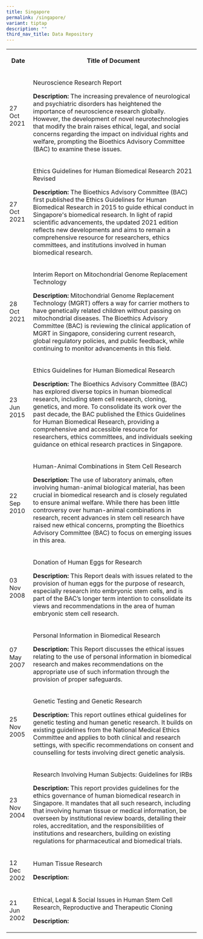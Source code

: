 ```yaml
---
title: Singapore
permalink: /singapore/
variant: tiptap
description: ""
third_nav_title: Data Repository
---
```

<table style="minWidth: 50px">
<colgroup>
<col>
<col>
</colgroup>
<tbody>
<tr>
<th rowspan="1" colspan="1">
<p>Date</p>
</th>
<th rowspan="1" colspan="1">
<p>Title of Document</p>
</th>
</tr>
<tr>
<td rowspan="1" colspan="1">
<p>27 Oct 2021</p>
</td>
<td rowspan="1" colspan="1">
<p>Neuroscience Research Report</p>
<p><strong>Description:</strong> The increasing prevalence of neurological
and psychiatric disorders has heightened the importance of neuroscience
research globally. However, the development of novel neurotechnologies
that modify the brain raises ethical, legal, and social concerns regarding
the impact on individual rights and welfare, prompting the Bioethics Advisory
Committee (BAC) to examine these issues.</p>
</td>
</tr>
<tr>
<td rowspan="1" colspan="1">
<p>27 Oct 2021</p>
</td>
<td rowspan="1" colspan="1">
<p>Ethics Guidelines for Human Biomedical Research 2021 Revised</p>
<p><strong>Description: </strong>The Bioethics Advisory Committee (BAC) first
published the Ethics Guidelines for Human Biomedical Research in 2015 to
guide ethical conduct in Singapore's biomedical research. In light of rapid
scientific advancements, the updated 2021 edition reflects new developments
and aims to remain a comprehensive resource for researchers, ethics committees,
and institutions involved in human biomedical research.</p>
</td>
</tr>
<tr>
<td rowspan="1" colspan="1">
<p>28 Oct 2021</p>
</td>
<td rowspan="1" colspan="1">
<p>Interim Report on Mitochondrial Genome Replacement Technology</p>
<p><strong>Description:</strong> Mitochondrial Genome Replacement Technology
(MGRT) offers a way for carrier mothers to have genetically related children
without passing on mitochondrial diseases. The Bioethics Advisory Committee
(BAC) is reviewing the clinical application of MGRT in Singapore, considering
current research, global regulatory policies, and public feedback, while
continuing to monitor advancements in this field.</p>
</td>
</tr>
<tr>
<td rowspan="1" colspan="1">
<p>23 Jun 2015</p>
</td>
<td rowspan="1" colspan="1">
<p>Ethics Guidelines for Human Biomedical Research</p>
<p><strong>Description:</strong> The Bioethics Advisory Committee (BAC) has
explored diverse topics in human biomedical research, including stem cell
research, cloning, genetics, and more. To consolidate its work over the
past decade, the BAC published the Ethics Guidelines for Human Biomedical
Research, providing a comprehensive and accessible resource for researchers,
ethics committees, and individuals seeking guidance on ethical research
practices in Singapore.</p>
</td>
</tr>
<tr>
<td rowspan="1" colspan="1">
<p>22 Sep 2010</p>
</td>
<td rowspan="1" colspan="1">
<p>Human-Animal Combinations in Stem Cell Research</p>
<p><strong>Description:</strong> The use of laboratory animals, often involving
human-animal biological material, has been crucial in biomedical research
and is closely regulated to ensure animal welfare. While there has been
little controversy over human-animal combinations in research, recent advances
in stem cell research have raised new ethical concerns, prompting the Bioethics
Advisory Committee (BAC) to focus on emerging issues in this area.</p>
</td>
</tr>
<tr>
<td rowspan="1" colspan="1">
<p>03 Nov 2008</p>
</td>
<td rowspan="1" colspan="1">
<p>Donation of Human Eggs for Research</p>
<p><strong>Description:</strong> This Report deals with issues related to
the provision of human eggs for the purpose of research, especially research
into embryonic stem cells, and is part of the BAC’s longer term intention
to consolidate its views and recommendations in the area of human embryonic
stem cell research.</p>
</td>
</tr>
<tr>
<td rowspan="1" colspan="1">
<p>07 May 2007</p>
</td>
<td rowspan="1" colspan="1">
<p>Personal Information in Biomedical Research</p>
<p><strong>Description:</strong> This Report discusses the ethical issues
relating to the use of personal information in biomedical research and
makes recommendations on the appropriate use of such information through
the provision of proper safeguards.</p>
</td>
</tr>
<tr>
<td rowspan="1" colspan="1">
<p>25 Nov 2005</p>
</td>
<td rowspan="1" colspan="1">
<p>Genetic Testing and Genetic Research</p>
<p><strong>Description:</strong> This report outlines ethical guidelines for
genetic testing and human genetic research. It builds on existing guidelines
from the National Medical Ethics Committee and applies to both clinical
and research settings, with specific recommendations on consent and counselling
for tests involving direct genetic analysis.</p>
</td>
</tr>
<tr>
<td rowspan="1" colspan="1">
<p>23 Nov 2004</p>
</td>
<td rowspan="1" colspan="1">
<p>Research Involving Human Subjects: Guidelines for IRBs</p>
<p><strong>Description: </strong>This report provides guidelines for the
ethics governance of human biomedical research in Singapore. It mandates
that all such research, including that involving human tissue or medical
information, be overseen by institutional review boards, detailing their
roles, accreditation, and the responsibilities of institutions and researchers,
building on existing regulations for pharmaceutical and biomedical trials.</p>
</td>
</tr>
<tr>
<td rowspan="1" colspan="1">
<p>12 Dec 2002</p>
</td>
<td rowspan="1" colspan="1">
<p>Human Tissue Research</p>
<p><strong>Description: </strong>
</p>
</td>
</tr>
<tr>
<td rowspan="1" colspan="1">
<p>21 Jun 2002</p>
</td>
<td rowspan="1" colspan="1">
<p>Ethical, Legal &amp; Social Issues in Human Stem Cell Research, Reproductive
and Therapeutic Cloning</p>
<p><strong>Description:</strong>
</p>
</td>
</tr>
</tbody>
</table>
<p></p>